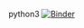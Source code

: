 python3
[![Binder](https://mybinder.org/badge_logo.svg)](https://mybinder.org/v2/gh/AhmadAbu-Shareha/Python1/HEAD)
